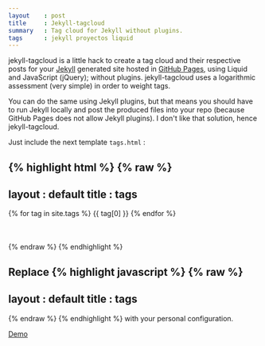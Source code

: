 ```yaml
---
layout    : post
title     : Jekyll-tagcloud
summary   : Tag cloud for Jekyll without plugins.
tags      : jekyll proyectos liquid
---
```


jekyll-tagcloud is a little hack to create a tag cloud and their respective 
posts for your [Jekyll] generated site hosted in [GitHub Pages], using Liquid
and JavaScript (jQuery); without plugins.
jekyll-tagcloud uses a logarithmic assessment (very simple) in order to weight tags.

You can do the same using Jekyll plugins, but that means 
you should have to run Jekyll locally and post the produced files into your repo
(because GitHub Pages does not allow Jekyll plugins). I don't like that solution, 
hence jekyll-tagcloud.

Just include the next template `tags.html` :

{% highlight html %}
{% raw %}
---
layout : default
title  : tags
---
<div class="tag-cloud">
   {% for tag in site.tags %}
      <a class="__{{ tag[0] }}">{{ tag[0] }}</a>
      <ul class="list_{{ tag[0] }}" style="display:none;">
         {% for post in tag[1] %}
            <li><a href="{{ post.url }}">{{ post.title }}</a></li>
         {% endfor %}
      </ul>
   {% endfor %}
</div>

<div class="post-list" style="margin: 50px;"></div>

<script type="text/javascript">
   $(function() {
      var minFont  = 10.0,
          maxFont  = 35.0,
          diffFont = maxFont - minFont,
          size = 0;
          
      {% assign max = 1.0 %}
      {% for tag in site.tags %}
         {% if tag[1].size > max %}
            {% assign max = tag[1].size %}
         {% endif %}
      {% endfor %}
            
      {% for tag in site.tags %}
         size = (Math.log({{ tag[1].size }}) / Math.log({{ max }})) * diffFont + minFont;
         $(".__{{ tag[0] }}").css("font-size", size + "px");
      {% endfor %}

      $('.tag-cloud a[class^="__"]').click(function() {
         $('.post-list').empty();
         $('.list_' + $(this).text()).each(function() {
            $('.post-list').append($(this).html());
         });
      });
   });
</script>
{% endraw %}
{% endhighlight %}

Replace 
{% highlight javascript %}
{% raw %}
---
layout : default
title  : tags
---
{% endraw %}
{% endhighlight %}
with your personal configuration.

[Demo]

[Jekyll]: https://github.com/mojombo/jekyll 
[GitHub Pages]: http://pages.github.com/ 
[Demo]: /tags.html 
